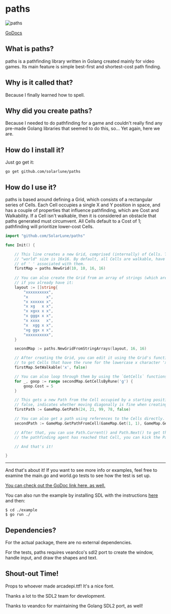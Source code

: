 
# paths

![paths](https://user-images.githubusercontent.com/4733521/48970683-21882880-efc4-11e8-9b60-670f46c6fd77.gif)

[GoDocs](https://pkg.go.dev/github.com/SolarLune/paths?tab=doc)

## What is paths?

paths is a pathfinding library written in Golang created mainly for video games. Its main feature is simple best-first and shortest-cost path finding.

## Why is it called that?

Because I finally learned how to spell.

## Why did you create paths?

Because I needed to do pathfinding for a game and couldn't really find any pre-made Golang libraries that seemed to do this, so... Yet again, here we are.

## How do I install it?

Just go get it:

`go get github.com/solarlune/paths`

## How do I use it?

paths is based around defining a Grid, which consists of a rectangular series of Cells. Each Cell occupies a single X and Y position in space, and has a couple of properties that influence pathfinding, which are Cost and Walkability. If a Cell isn't walkable, then it is considered an obstacle that paths generated must circumvent. All Cells default to a Cost of 1; pathfinding will prioritize lower-cost Cells.

```go
import "github.com/SolarLune/paths"

func Init() {

    // This line creates a new Grid, comprised (internally) of Cells. The size is 10x10. Each Cell's 
    // "world" size is 16x16. By default, all Cells are walkable, have a cost of 1, and a blank rune 
    // of ' ' associated with them.
    firstMap = paths.NewGrid(10, 10, 16, 16)
    
    // You can also create the Grid from an array of strings (which are interpreted as arrays of runes), 
    // if you already have it:
    layout := []string{
        "xxxxxxxxxx",
        "x        x",
        "x xxxxxx x",
        "x xg   x x",
        "x xgxx x x",
        "x gggx x x",
        "x xxxx   x",
        "x  xgg x x",
        "xg ggx x x",
        "xxxxxxxxxx",
    }

    secondMap := paths.NewGridFromStringArrays(layout, 16, 16)

    // After creating the Grid, you can edit it using the Grid's functions. Note that here, we're using 'x' 
    // to get Cells that have the rune for the lowercase x character 'x', not the string "x".
    firstMap.SetWalkable('x', false)

    // You can also loop through them by using the `GetCells` functions thusly...
    for _, goop := range secondMap.GetCellsByRune('g') {
        goop.Cost = 5
    }

    // This gets a new Path from the Cell occupied by a starting position [24, 21], to another [99, 78]. The last boolean argument,
    // false, indicates whether moving diagonally is fine when creating the Path.
    firstPath := GameMap.GetPath(24, 21, 99, 78, false)

    // You can also get a path using references to the Cells directly.
    secondPath := GameMap.GetPathFromCell(GameMap.Get(1, 1), GameMap.Get(6, 3), false)

    // After that, you can use Path.Current() and Path.Next() to get the current and next Cells on the Path. When you determine that 
    // the pathfinding agent has reached that Cell, you can kick the Path forward with path.Advance().

    // And that's it!

}

```
---

And that's about it! If you want to see more info or examples, feel free to examine the main.go and world.go tests to see how the test is set up.

[You can check out the GoDoc link here, as well.](https://pkg.go.dev/github.com/SolarLune/paths?tab=doc)

You can also run the example by installing SDL with the instructions [here](https://github.com/veandco/go-sdl2#requirements)
and then:

```
$ cd ./example
$ go run ./
```

## Dependencies?

For the actual package, there are no external dependencies.

For the tests, paths requires veandco's sdl2 port to create the window, handle input, and draw the shapes and text.

## Shout-out Time!

Props to whoever made arcadepi.ttf! It's a nice font.

Thanks a lot to the SDL2 team for development.

Thanks to veandco for maintaining the Golang SDL2 port, as well!
